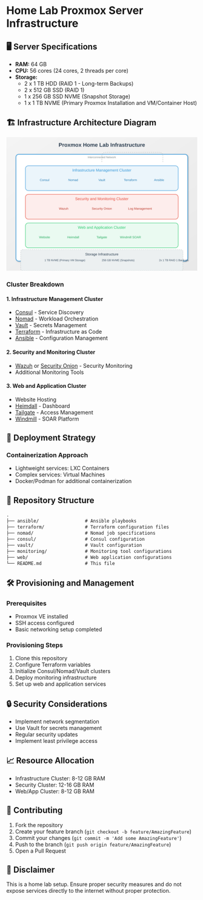 # Home Lab Proxmox Server Infrastructure

## 🖥️ Server Specifications
- **RAM:** 64 GB
- **CPU:** 56 cores (24 cores, 2 threads per core)
- **Storage:**
  - 2 x 1 TB HDD (RAID 1 - Long-term Backups)
  - 2 x 512 GB SSD (RAID 1)
  - 1 x 256 GB SSD NVME (Snapshot Storage)
  - 1 x 1 TB NVME (Primary Proxmox Installation and VM/Container Host)

## 🏗️ Infrastructure Architecture Diagram

![Proxmox Infrastructure Topology](./assets/infrastructure-topology.svg)

### Cluster Breakdown

#### 1. Infrastructure Management Cluster
- [Consul](https://www.consul.io/) - Service Discovery
- [Nomad](https://www.nomadproject.io/) - Workload Orchestration
- [Vault](https://www.vaultproject.io/) - Secrets Management
- [Terraform](https://www.terraform.io/) - Infrastructure as Code
- [Ansible](https://www.ansible.com/) - Configuration Management

#### 2. Security and Monitoring Cluster
- [Wazuh](https://wazuh.com/) or [Security Onion](https://securityonion.net/) - Security Monitoring
- Additional Monitoring Tools

#### 3. Web and Application Cluster
- Website Hosting
- [Heimdall](https://github.com/linuxserver/Heimdall) - Dashboard
- [Tailgate](https://tailscale.com/) - Access Management
- [Windmill](https://www.windmill.dev/) - SOAR Platform

## 🚀 Deployment Strategy

### Containerization Approach
- Lightweight services: LXC Containers
- Complex services: Virtual Machines
- Docker/Podman for additional containerization

## 📂 Repository Structure
```
.
├── ansible/                 # Ansible playbooks
├── terraform/               # Terraform configuration files
├── nomad/                   # Nomad job specifications
├── consul/                  # Consul configuration
├── vault/                   # Vault configuration
├── monitoring/              # Monitoring tool configurations
├── web/                     # Web application configurations
└── README.md                # This file
```

## 🛠️ Provisioning and Management

### Prerequisites
- Proxmox VE installed
- SSH access configured
- Basic networking setup completed

### Provisioning Steps
1. Clone this repository
2. Configure Terraform variables
3. Initialize Consul/Nomad/Vault clusters
4. Deploy monitoring infrastructure
5. Set up web and application services

## 🔒 Security Considerations
- Implement network segmentation
- Use Vault for secrets management
- Regular security updates
- Implement least privilege access

## 📈 Resource Allocation
- Infrastructure Cluster: 8-12 GB RAM
- Security Cluster: 12-16 GB RAM
- Web/App Cluster: 8-12 GB RAM

## 🤝 Contributing
1. Fork the repository
2. Create your feature branch (`git checkout -b feature/AmazingFeature`)
3. Commit your changes (`git commit -m 'Add some AmazingFeature'`)
4. Push to the branch (`git push origin feature/AmazingFeature`)
5. Open a Pull Request


## 🚧 Disclaimer
This is a home lab setup. Ensure proper security measures and do not expose services directly to the internet without proper protection.

